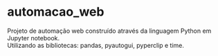 # automacao_web
Projeto de automação web construído através da linguagem Python em Jupyter notebook.    
Utilizando as bibliotecas: pandas, pyautogui, pyperclip e time.             

